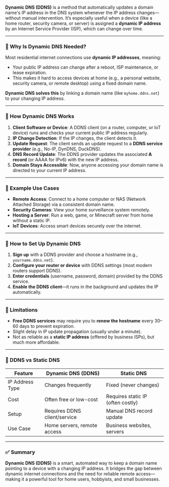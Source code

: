 **Dynamic DNS (DDNS)** is a method that automatically updates a domain name's IP address in the DNS system whenever the IP address changes—without manual intervention. It’s especially useful when a device (like a home router, security camera, or server) is assigned a **dynamic IP address** by an Internet Service Provider (ISP), which can change over time.

---

### 🔹 Why Is Dynamic DNS Needed?

Most residential internet connections use **dynamic IP addresses**, meaning:

- Your public IP address can change after a reboot, ISP maintenance, or lease expiration.
- This makes it hard to access devices at home (e.g., a personal website, security camera, or remote desktop) using a fixed domain name.

**Dynamic DNS solves this** by linking a domain name (like `myhome.ddns.net`) to your changing IP address.

---

### 🔹 How Dynamic DNS Works

1. **Client Software or Device**: A DDNS client (on a router, computer, or IoT device) runs and checks your current public IP address regularly.
2. **IP Change Detection**: If the IP changes, the client detects it.
3. **Update Request**: The client sends an update request to a **DDNS service provider** (e.g., No-IP, DynDNS, DuckDNS).
4. **DNS Record Update**: The DDNS provider updates the associated **A record** (or AAAA for IPv6) with the new IP address.
5. **Domain Stays Accessible**: Now, anyone accessing your domain name is directed to your current IP address.

---

### 🔹 Example Use Cases

- **Remote Access**: Connect to a home computer or NAS (Network Attached Storage) via a consistent domain name.
- **Security Cameras**: View your home surveillance system remotely.
- **Hosting a Server**: Run a web, game, or Minecraft server from home without a static IP.
- **IoT Devices**: Access smart devices securely over the internet.

---

### 🔹 How to Set Up Dynamic DNS

1. **Sign up** with a DDNS provider and choose a hostname (e.g., `yourname.ddns.net`).
2. **Configure your router or device** with DDNS settings (most modern routers support DDNS).
3. **Enter credentials** (username, password, domain) provided by the DDNS service.
4. **Enable the DDNS client**—it runs in the background and updates the IP automatically.

---

### 🔹 Limitations

- **Free DDNS services** may require you to **renew the hostname** every 30–60 days to prevent expiration.
- Slight delay in IP update propagation (usually under a minute).
- Not as reliable as a **static IP address** (offered by business ISPs), but much more affordable.

---

### 🔹 DDNS vs Static DNS

| Feature         | Dynamic DNS (DDNS)           | Static DNS                        |
| --------------- | ---------------------------- | --------------------------------- |
| IP Address Type | Changes frequently           | Fixed (never changes)             |
| Cost            | Often free or low-cost       | Requires static IP (often costly) |
| Setup           | Requires DDNS client/service | Manual DNS record update          |
| Use Case        | Home servers, remote access  | Business websites, servers        |

---

### ✅ Summary

**Dynamic DNS (DDNS)** is a smart, automated way to keep a domain name pointing to a device with a changing IP address. It bridges the gap between dynamic internet connections and the need for reliable remote access—making it a powerful tool for home users, hobbyists, and small businesses.
